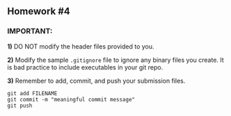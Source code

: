 ## Homework #4

### IMPORTANT:

**1)**
DO NOT modify the header files provided to you.

**2)**
Modify the sample `.gitignore` file to ignore any binary files you create.
It is bad practice to include executables in your git repo.

**3)**
Remember to add, commit, and push your submission files.

    git add FILENAME
	git commit -m "meaningful commit message"
	git push


